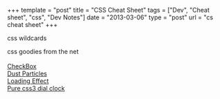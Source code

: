 +++
template = "post"
title = "CSS Cheat Sheet"
tags = ["Dev", "Cheat sheet", "css", "Dev Notes"]
date = "2013-03-06"
type = "post"
url = "cs cheat sheet"
+++
<p>css wildcards</p>
<p>css goodies from the net<br><br />
<a href='http://cssdeck.com/labs/css-checkbox-styles'>CheckBox</a><br />
<a href='http://cssdeck.com/labs/dusty-particle-sphere'>Dust Particles</a><br />
<a href='http://cssdeck.com/labs/loadingku'>Loading Effect</a><br />
<a href='http://cssdeck.com/labs/pure-css3-dial-clock'>Pure css3 dial clock</a></p>
